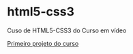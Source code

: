 # html5-css3
 Cuso de HTML5-CSS3 do Curso em vídeo
 
<a href= "https://develany.github.io/html5-css3/projeto1/android.html" target="_blank"> Primeiro projeto do curso</a>
